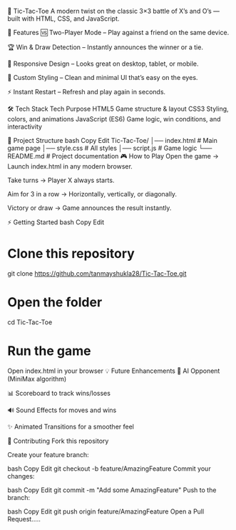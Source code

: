 🎯 Tic-Tac-Toe
A modern twist on the classic 3×3 battle of X’s and O’s — built with HTML, CSS, and JavaScript.


🚀 Features
🆚 Two-Player Mode – Play against a friend on the same device.

🏆 Win & Draw Detection – Instantly announces the winner or a tie.

📱 Responsive Design – Looks great on desktop, tablet, or mobile.

🎨 Custom Styling – Clean and minimal UI that’s easy on the eyes.

⚡ Instant Restart – Refresh and play again in seconds.

🛠️ Tech Stack
Tech	Purpose
HTML5	Game structure & layout
CSS3	Styling, colors, and animations
JavaScript (ES6)	Game logic, win conditions, and interactivity

📂 Project Structure
bash
Copy
Edit
Tic-Tac-Toe/
│── index.html      # Main game page
│── style.css       # All styles
│── script.js       # Game logic
└── README.md       # Project documentation
🎮 How to Play
Open the game → Launch index.html in any modern browser.

Take turns → Player X always starts.

Aim for 3 in a row → Horizontally, vertically, or diagonally.

Victory or draw → Game announces the result instantly.

⚡ Getting Started
bash
Copy
Edit
# Clone this repository
git clone https://github.com/tanmayshukla28/Tic-Tac-Toe.git

# Open the folder
cd Tic-Tac-Toe

# Run the game
Open index.html in your browser
💡 Future Enhancements
🤖 AI Opponent (MiniMax algorithm)

📊 Scoreboard to track wins/losses

🔊 Sound Effects for moves and wins

✨ Animated Transitions for a smoother feel

🤝 Contributing
Fork this repository

Create your feature branch:

bash
Copy
Edit
git checkout -b feature/AmazingFeature
Commit your changes:

bash
Copy
Edit
git commit -m "Add some AmazingFeature"
Push to the branch:

bash
Copy
Edit
git push origin feature/AmazingFeature
Open a Pull Request.....
